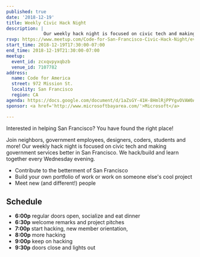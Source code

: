 ```yaml
---
published: true
date: '2018-12-19'
title: Weekly Civic Hack Night
description: |
              Our weekly hack night is focused on civic tech and making government services better in San Francisco.
rsvp: https://www.meetup.com/Code-for-San-Francisco-Civic-Hack-Night/events/zcxqvpyxqbzb/
start_time: 2018-12-19T17:30:00-07:00
end_time: 2018-12-19T21:30:00-07:00
meetup:
  event_id: zcxqvpyxqbzb
  venue_id: 7107782
address:
  name: Code for America
  street: 972 Mission St.
  locality: San Francisco
  region: CA
agenda: https://docs.google.com/document/d/1aZsGY-41H-8HmlRjPPYgvOVAW0AyIFH_7VOGXodVqHY/edit#
sponsor: <a href='http://www.microsoftbayarea.com/'>Microsoft</a>

---
```


Interested in helping San Francisco? You have found the right place!

Join neighbors, government employees, designers, coders, students and more! Our weekly hack night is focused on civic
tech and making government services better in San Francisco. We hack/build and learn together every Wednesday evening.

* Contribute to the betterment of San Francisco
* Build your own portfolio of work or work on someone else's cool project
* Meet new (and different!) people

## Schedule

* **6:00p** regular doors open, socialize and eat dinner
* **6:30p** welcome remarks and project pitches
* **7:00p** start hacking, new member orientation,
* **8:00p** more hacking
* **9:00p** keep on hacking
* **9:30p** doors close and lights out
